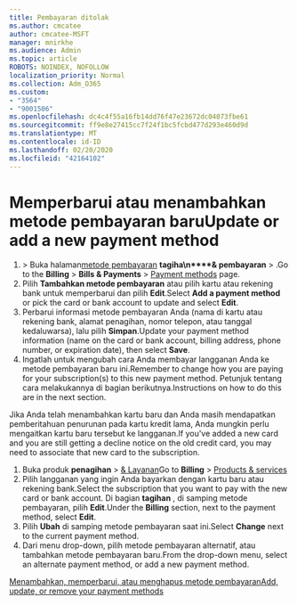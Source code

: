 ```yaml
---
title: Pembayaran ditolak
ms.author: cmcatee
author: cmcatee-MSFT
manager: mnirkhe
ms.audience: Admin
ms.topic: article
ROBOTS: NOINDEX, NOFOLLOW
localization_priority: Normal
ms.collection: Adm_O365
ms.custom:
- "3564"
- "9001506"
ms.openlocfilehash: dc4c4f55a16fb14dd76f47e23672dc04073fbe61
ms.sourcegitcommit: ff9e8e27415cc7f24f1bc5fcbd477d293e460d9d
ms.translationtype: MT
ms.contentlocale: id-ID
ms.lasthandoff: 02/20/2020
ms.locfileid: "42164102"
---
```

# <a name="update-or-add-a-new-payment-method"></a><span data-ttu-id="69390-102">Memperbarui atau menambahkan metode pembayaran baru</span><span class="sxs-lookup"><span data-stu-id="69390-102">Update or add a new payment method</span></span>

1. <span data-ttu-id="69390-103"> > Buka halaman<a href="https://go.microsoft.com/fwlink/p/?linkid=2018806" target="_blank">metode pembayaran</a> **tagiha\n\*\*\**& pembayaran** > .</span><span class="sxs-lookup"><span data-stu-id="69390-103">Go to the **Billing** > **Bills & Payments** > <a href="https://go.microsoft.com/fwlink/p/?linkid=2018806" target="_blank">Payment methods</a> page.</span></span>
2. <span data-ttu-id="69390-104">Pilih **Tambahkan metode pembayaran** atau pilih kartu atau rekening bank untuk memperbarui dan pilih **Edit**.</span><span class="sxs-lookup"><span data-stu-id="69390-104">Select **Add a payment method** or pick the card or bank account to update and select **Edit**.</span></span>
3. <span data-ttu-id="69390-105">Perbarui informasi metode pembayaran Anda (nama di kartu atau rekening bank, alamat penagihan, nomor telepon, atau tanggal kedaluwarsa), lalu pilih **Simpan**.</span><span class="sxs-lookup"><span data-stu-id="69390-105">Update your payment method information (name on the card or bank account, billing address, phone number, or expiration date), then select **Save**.</span></span>
4. <span data-ttu-id="69390-106">Ingatlah untuk mengubah cara Anda membayar langganan Anda ke metode pembayaran baru ini.</span><span class="sxs-lookup"><span data-stu-id="69390-106">Remember to change how you are paying for your subscription(s) to this new payment method.</span></span> <span data-ttu-id="69390-107">Petunjuk tentang cara melakukannya di bagian berikutnya.</span><span class="sxs-lookup"><span data-stu-id="69390-107">Instructions on how to do this are in the next section.</span></span>

<span data-ttu-id="69390-108">Jika Anda telah menambahkan kartu baru dan Anda masih mendapatkan pemberitahuan penurunan pada kartu kredit lama, Anda mungkin perlu mengaitkan kartu baru tersebut ke langganan.</span><span class="sxs-lookup"><span data-stu-id="69390-108">If you've added a new card and you are still getting a decline notice on the old credit card, you may need to associate that new card to the subscription.</span></span>

1. <span data-ttu-id="69390-109">Buka produk **penagihan** > <a href="https://go.microsoft.com/fwlink/p/?linkid=842054" target="_blank">& Layanan</a></span><span class="sxs-lookup"><span data-stu-id="69390-109">Go to **Billing** > <a href="https://go.microsoft.com/fwlink/p/?linkid=842054" target="_blank">Products & services</a></span></span>
2. <span data-ttu-id="69390-110">Pilih langganan yang ingin Anda bayarkan dengan kartu baru atau rekening bank.</span><span class="sxs-lookup"><span data-stu-id="69390-110">Select the subscription that you want to pay with the new card or bank account.</span></span> <span data-ttu-id="69390-111">Di bagian **tagihan** , di samping metode pembayaran, pilih **Edit**.</span><span class="sxs-lookup"><span data-stu-id="69390-111">Under the **Billing** section, next to the payment method, select **Edit**.</span></span>
3. <span data-ttu-id="69390-112">Pilih **Ubah** di samping metode pembayaran saat ini.</span><span class="sxs-lookup"><span data-stu-id="69390-112">Select **Change** next to the current payment method.</span></span>
4. <span data-ttu-id="69390-113">Dari menu drop-down, pilih metode pembayaran alternatif, atau tambahkan metode pembayaran baru.</span><span class="sxs-lookup"><span data-stu-id="69390-113">From the drop-down menu, select an alternate payment method, or add a new payment method.</span></span>

[<span data-ttu-id="69390-114">Menambahkan, memperbarui, atau menghapus metode pembayaran</span><span class="sxs-lookup"><span data-stu-id="69390-114">Add, update, or remove your payment methods</span></span>](https://go.microsoft.com/fwlink/?linkid=2118133)